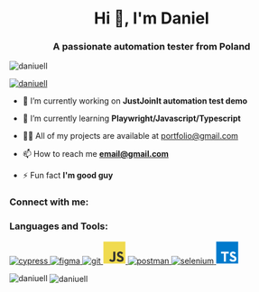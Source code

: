 <h1 align="center">Hi 👋, I'm Daniel</h1>
<h3 align="center">A passionate automation tester from Poland</h3>

<p align="left"> <img src="https://komarev.com/ghpvc/?username=daniuell&label=Profile%20views&color=0e75b6&style=flat" alt="daniuell" /> </p>

<p align="left"> <a href="https://github.com/ryo-ma/github-profile-trophy"><img src="https://github-profile-trophy.vercel.app/?username=daniuell" alt="daniuell" /></a> </p>

- 🔭 I’m currently working on **JustJoinIt automation test demo**

- 🌱 I’m currently learning **Playwright/Javascript/Typescript**

- 👨‍💻 All of my projects are available at [portfolio@gmail.com](portfolio@gmail.com)

- 📫 How to reach me **email@gmail.com**

- ⚡ Fun fact **I'm good guy**

<h3 align="left">Connect with me:</h3>
<p align="left">
</p>

<h3 align="left">Languages and Tools:</h3>
<p align="left"> <a href="https://www.cypress.io" target="_blank" rel="noreferrer"> <img src="https://raw.githubusercontent.com/simple-icons/simple-icons/6e46ec1fc23b60c8fd0d2f2ff46db82e16dbd75f/icons/cypress.svg" alt="cypress" width="40" height="40"/> </a> <a href="https://www.figma.com/" target="_blank" rel="noreferrer"> <img src="https://www.vectorlogo.zone/logos/figma/figma-icon.svg" alt="figma" width="40" height="40"/> </a> <a href="https://git-scm.com/" target="_blank" rel="noreferrer"> <img src="https://www.vectorlogo.zone/logos/git-scm/git-scm-icon.svg" alt="git" width="40" height="40"/> </a> <a href="https://developer.mozilla.org/en-US/docs/Web/JavaScript" target="_blank" rel="noreferrer"> <img src="https://raw.githubusercontent.com/devicons/devicon/master/icons/javascript/javascript-original.svg" alt="javascript" width="40" height="40"/> </a> <a href="https://postman.com" target="_blank" rel="noreferrer"> <img src="https://www.vectorlogo.zone/logos/getpostman/getpostman-icon.svg" alt="postman" width="40" height="40"/> </a> <a href="https://www.selenium.dev" target="_blank" rel="noreferrer"> <img src="https://raw.githubusercontent.com/detain/svg-logos/780f25886640cef088af994181646db2f6b1a3f8/svg/selenium-logo.svg" alt="selenium" width="40" height="40"/> </a> <a href="https://www.typescriptlang.org/" target="_blank" rel="noreferrer"> <img src="https://raw.githubusercontent.com/devicons/devicon/master/icons/typescript/typescript-original.svg" alt="typescript" width="40" height="40"/> </a> </p>

<p><img align="left" src="https://github-readme-stats.vercel.app/api/top-langs?username=daniuell&show_icons=true&locale=en&layout=compact" alt="daniuell" /></p>

<p>&nbsp;<img align="center" src="https://github-readme-stats.vercel.app/api?username=daniuell&show_icons=true&locale=en" alt="daniuell" /></p>

